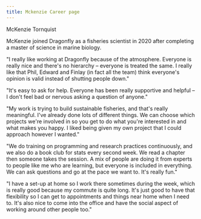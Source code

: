 ```yaml
---
title: Mckenzie Career page
---
```


McKenzie Tornquist

McKenzie joined Dragonfly as a fisheries scientist in 2020 after completing a master of
science in marine biology.

"I really like working at Dragonfly because of the atmosphere. Everyone is
really nice and there's no hierarchy – everyone is treated the same. I really
like that Phil, Edward and Finlay (in fact all the team) think everyone's
opinion is valid instead of shutting people down."

"It's easy to ask for help. Everyone has been really supportive and helpful – I
don't feel bad or nervous asking a question of anyone."

"My work is trying to build sustainable fisheries, and that's really meaningful.
I've already done lots of different things. We can choose which projects we're
involved in so you get to do what you're interested in and what makes you happy.
I liked being given my own project that I could approach however I wanted."

"We do training on programming and research practices continuously, and we also do a book
club for stats every second week. We read a chapter then someone takes the
session. A mix of people are doing it from experts to people like me who are
learning, but everyone is included in everything. We can ask questions and go
at the pace we want to. It's really fun."

"I have a set-up at home so I work there sometimes during the week, which is
really good because my commute is quite long. It's just good to have that
flexibility so I can get to appointments and things near home when I need to.
It's also nice to come into the office and have the social aspect of working
around other people too."
